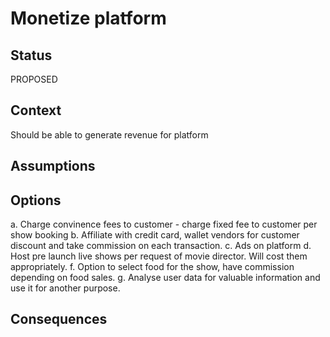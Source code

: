 # Monetize platform


## Status

PROPOSED

## Context

Should be able to generate revenue for platform

## Assumptions

## Options
a. Charge convinence fees to customer - charge fixed fee to customer per show booking
b. Affiliate with credit card, wallet vendors for customer discount and take commission on each transaction.
c. Ads on platform
d. Host pre launch live shows per request of movie director. Will cost them appropriately.
f. Option to select food for the show, have commission depending on food sales.
g. Analyse user data for valuable information and use it for another purpose.

## Consequences




